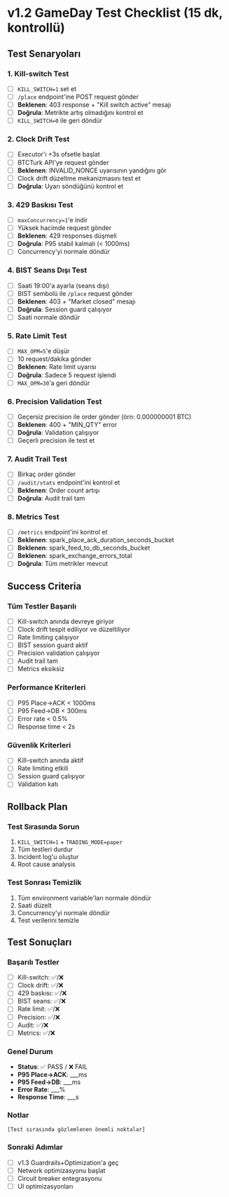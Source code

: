 # v1.2 GameDay Test Checklist (15 dk, kontrollü)

## Test Senaryoları

### 1. Kill-switch Test
- [ ] `KILL_SWITCH=1` set et
- [ ] `/place` endpoint'ine POST request gönder
- [ ] **Beklenen**: 403 response + "Kill switch active" mesajı
- [ ] **Doğrula**: Metrikte artış olmadığını kontrol et
- [ ] `KILL_SWITCH=0` ile geri döndür

### 2. Clock Drift Test
- [ ] Executor'ı +3s ofsetle başlat
- [ ] BTCTurk API'ye request gönder
- [ ] **Beklenen**: INVALID_NONCE uyarısının yandığını gör
- [ ] Clock drift düzeltme mekanizmasını test et
- [ ] **Doğrula**: Uyarı söndüğünü kontrol et

### 3. 429 Baskısı Test
- [ ] `maxConcurrency=1`'e indir
- [ ] Yüksek hacimde request gönder
- [ ] **Beklenen**: 429 responses düşmeli
- [ ] **Doğrula**: P95 stabil kalmalı (< 1000ms)
- [ ] Concurrency'yi normale döndür

### 4. BIST Seans Dışı Test
- [ ] Saati 19:00'a ayarla (seans dışı)
- [ ] BIST sembolü ile `/place` request gönder
- [ ] **Beklenen**: 403 + "Market closed" mesajı
- [ ] **Doğrula**: Session guard çalışıyor
- [ ] Saati normale döndür

### 5. Rate Limit Test
- [ ] `MAX_OPM=5`'e düşür
- [ ] 10 request/dakika gönder
- [ ] **Beklenen**: Rate limit uyarısı
- [ ] **Doğrula**: Sadece 5 request işlendi
- [ ] `MAX_OPM=30`'a geri döndür

### 6. Precision Validation Test
- [ ] Geçersiz precision ile order gönder (örn: 0.000000001 BTC)
- [ ] **Beklenen**: 400 + "MIN_QTY" error
- [ ] **Doğrula**: Validation çalışıyor
- [ ] Geçerli precision ile test et

### 7. Audit Trail Test
- [ ] Birkaç order gönder
- [ ] `/audit/stats` endpoint'ini kontrol et
- [ ] **Beklenen**: Order count artışı
- [ ] **Doğrula**: Audit trail tam

### 8. Metrics Test
- [ ] `/metrics` endpoint'ini kontrol et
- [ ] **Beklenen**: spark_place_ack_duration_seconds_bucket
- [ ] **Beklenen**: spark_feed_to_db_seconds_bucket
- [ ] **Beklenen**: spark_exchange_errors_total
- [ ] **Doğrula**: Tüm metrikler mevcut

## Success Criteria

### Tüm Testler Başarılı
- [ ] Kill-switch anında devreye giriyor
- [ ] Clock drift tespit ediliyor ve düzeltiliyor
- [ ] Rate limiting çalışıyor
- [ ] BIST session guard aktif
- [ ] Precision validation çalışıyor
- [ ] Audit trail tam
- [ ] Metrics eksiksiz

### Performance Kriterleri
- [ ] P95 Place→ACK < 1000ms
- [ ] P95 Feed→DB < 300ms
- [ ] Error rate < 0.5%
- [ ] Response time < 2s

### Güvenlik Kriterleri
- [ ] Kill-switch anında aktif
- [ ] Rate limiting etkili
- [ ] Session guard çalışıyor
- [ ] Validation katı

## Rollback Plan

### Test Sırasında Sorun
1. `KILL_SWITCH=1` + `TRADING_MODE=paper`
2. Tüm testleri durdur
3. Incident log'u oluştur
4. Root cause analysis

### Test Sonrası Temizlik
1. Tüm environment variable'ları normale döndür
2. Saati düzelt
3. Concurrency'yi normale döndür
4. Test verilerini temizle

## Test Sonuçları

### Başarılı Testler
- [ ] Kill-switch: ✅/❌
- [ ] Clock drift: ✅/❌
- [ ] 429 baskısı: ✅/❌
- [ ] BIST seans: ✅/❌
- [ ] Rate limit: ✅/❌
- [ ] Precision: ✅/❌
- [ ] Audit: ✅/❌
- [ ] Metrics: ✅/❌

### Genel Durum
- **Status**: ✅ PASS / ❌ FAIL
- **P95 Place→ACK**: ___ms
- **P95 Feed→DB**: ___ms
- **Error Rate**: ___%
- **Response Time**: ___s

### Notlar
```
[Test sırasında gözlemlenen önemli noktalar]
```

### Sonraki Adımlar
- [ ] v1.3 Guardrails+Optimization'a geç
- [ ] Network optimizasyonu başlat
- [ ] Circuit breaker entegrasyonu
- [ ] UI optimizasyonları
